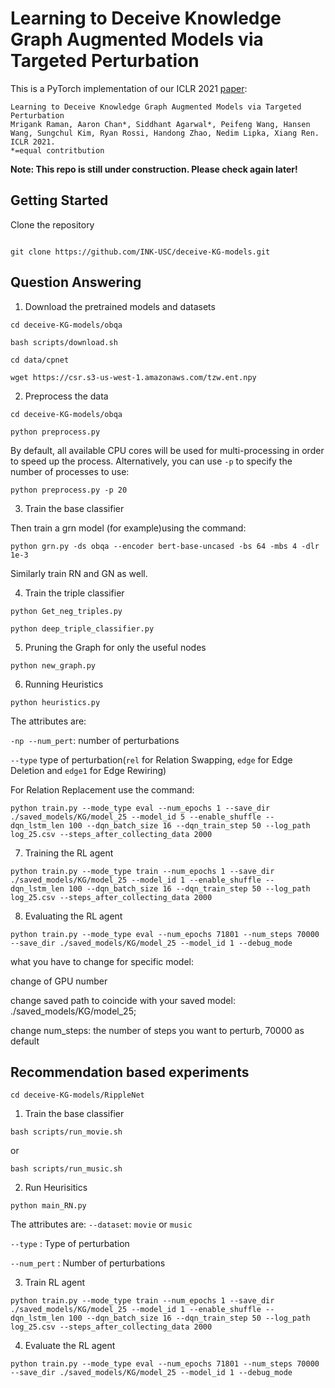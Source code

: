 # Learning to Deceive Knowledge Graph Augmented Models via Targeted Perturbation

This is a PyTorch implementation of our ICLR 2021 [paper](https://arxiv.org/abs/2010.12872):

```
Learning to Deceive Knowledge Graph Augmented Models via Targeted Perturbation
Mrigank Raman, Aaron Chan*, Siddhant Agarwal*, Peifeng Wang, Hansen Wang, Sungchul Kim, Ryan Rossi, Handong Zhao, Nedim Lipka, Xiang Ren.
ICLR 2021.
*=equal contritbution
```

**Note: This repo is still under construction. Please check again later!**

## Getting Started

Clone the repository
```

git clone https://github.com/INK-USC/deceive-KG-models.git

```

## Question Answering

1. Download the pretrained models and datasets

```
cd deceive-KG-models/obqa

bash scripts/download.sh

cd data/cpnet

wget https://csr.s3-us-west-1.amazonaws.com/tzw.ent.npy
```

2. Preprocess the data

```
cd deceive-KG-models/obqa

python preprocess.py
```

By default, all available CPU cores will be used for multi-processing in order to speed up the process. Alternatively, you can use ```-p``` to specify the number of processes to use:

```
python preprocess.py -p 20
```

3. Train the base classifier

Then train a grn model (for example)using the command:

```
python grn.py -ds obqa --encoder bert-base-uncased -bs 64 -mbs 4 -dlr 1e-3
```
Similarly train RN and GN as well.

4. Train the triple classifier

```
python Get_neg_triples.py

python deep_triple_classifier.py
```

5. Pruning the Graph for only the useful nodes

```
python new_graph.py
```

6. Running Heuristics

```
python heuristics.py
```

The attributes are:

```-np --num_pert```:  number of perturbations

```--type``` type of perturbation(```rel``` for Relation Swapping, ```edge``` for Edge Deletion and ```edge1``` for Edge Rewiring)

For Relation Replacement use the command:

```
python train.py --mode_type eval --num_epochs 1 --save_dir ./saved_models/KG/model_25 --model_id 5 --enable_shuffle --dqn_lstm_len 100 --dqn_batch_size 16 --dqn_train_step 50 --log_path log_25.csv --steps_after_collecting_data 2000
```

7. Training the RL agent

```
python train.py --mode_type train --num_epochs 1 --save_dir ./saved_models/KG/model_25 --model_id 1 --enable_shuffle --dqn_lstm_len 100 --dqn_batch_size 16 --dqn_train_step 50 --log_path log_25.csv --steps_after_collecting_data 2000
```

8. Evaluating the RL agent

```
python train.py --mode_type eval --num_epochs 71801 --num_steps 70000 --save_dir ./saved_models/KG/model_25 --model_id 1 --debug_mode
```

what you have to change for specific model:

change of GPU number

change saved path to coincide with your saved model: ./saved_models/KG/model_25;  

change num_steps: the number of steps you want to perturb, 70000 as default

## Recommendation based experiments

```
cd deceive-KG-models/RippleNet
```

1. Train the base classifier

```
bash scripts/run_movie.sh
```
or 
```
bash scripts/run_music.sh
```

2. Run Heurisitics

```
python main_RN.py
```

The attributes are:
```--dataset```: ```movie``` or ```music```

```--type``` : Type of perturbation

```--num_pert``` : Number of perturbations

3. Train RL agent
```
python train.py --mode_type train --num_epochs 1 --save_dir ./saved_models/KG/model_25 --model_id 1 --enable_shuffle --dqn_lstm_len 100 --dqn_batch_size 16 --dqn_train_step 50 --log_path log_25.csv --steps_after_collecting_data 2000
```

4. Evaluate the RL agent
```
python train.py --mode_type eval --num_epochs 71801 --num_steps 70000 --save_dir ./saved_models/KG/model_25 --model_id 1 --debug_mode
```